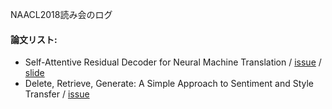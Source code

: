 NAACL2018読み会のログ
#### 論文リスト:
  - Self-Attentive Residual Decoder for Neural Machine Translation /
  [issue](https://github.com/OnizukaLab/ConferenceProceedings/issues/2) /
  [slide](https://www.slideshare.net/OnizukaLab/nomoto-n18-1124)
  - Delete, Retrieve, Generate: A Simple Approach to Sentiment and Style Transfer /
  [issue](https://github.com/OnizukaLab/ConferenceProceedings/issues/13)
